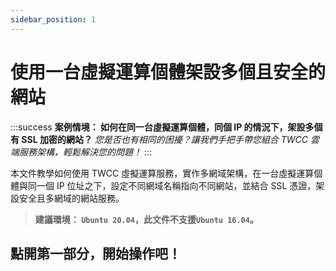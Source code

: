 ```yaml
---
sidebar_position: 1
---
```



# 使用一台虛擬運算個體架設多個且安全的網站

:::success **案例情境： 如何在同一台虛擬運算個體，同個 IP 的情況下，架設多個有 SSL 加密的網站？** 
*您是否也有相同的困擾？讓我們手把手帶您組合 TWCC 雲端服務架構，輕鬆解決您的問題！*
:::

本文件教學如何使用 TWCC 虛擬運算服務，實作多網域架構，在一台虛擬運算個體與同一個 IP 位址之下，設定不同網域名稱指向不同網站，並結合 SSL 憑證，架設安全且多網域的網站服務。


> **建議環境： ```Ubuntu 20.04```，此文件不支援```Ubuntu 16.04```。**

## <i class="fa fa-backward" aria-hidden="true"></i> 點開第一部分，開始操作吧！
